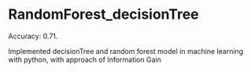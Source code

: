 # RandomForest_decisionTree
Accuracy: 0.71. 

Implemented decisionTree and random forest model in machine learning with python, with approach of Information Gain
